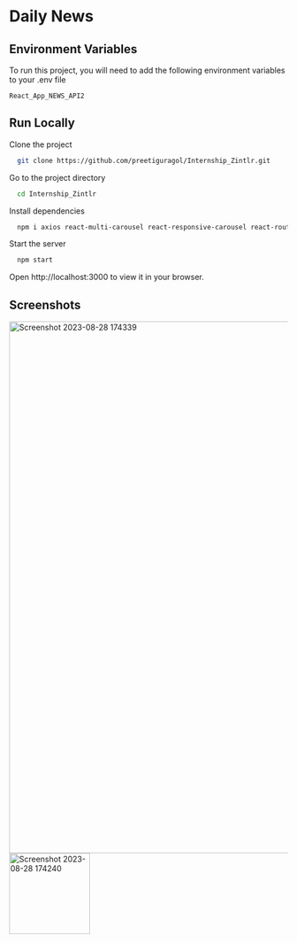 

# Daily News




## Environment Variables

To run this project, you will need to add the following environment variables to your .env file

`React_App_NEWS_API2`



## Run Locally

Clone the project

```bash
  git clone https://github.com/preetiguragol/Internship_Zintlr.git
```

Go to the project directory

```bash
  cd Internship_Zintlr
```

Install dependencies

```bash
  npm i axios react-multi-carousel react-responsive-carousel react-router-dom react-icons
```

Start the server

```bash
  npm start
```

Open http://localhost:3000 to view it in your browser.


## Screenshots
<img width="960" alt="Screenshot 2023-08-28 174339" src="https://github.com/preetiguragol/Internship_Zintlr/assets/108183476/ffde0420-ad02-4085-8f0f-310cea359ee9">




<img width="146" alt="Screenshot 2023-08-28 174240" src="https://github.com/preetiguragol/Internship_Zintlr/assets/108183476/138c32f9-5925-48ed-b85e-e2d5bc40961a">






